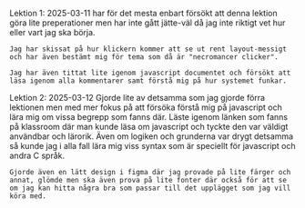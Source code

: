 Lektion 1: 2025-03-11
    har för det mesta enbart försökt att denna lektion göra lite preperationer men har inte gått jätte-väl då jag inte riktigt vet hur eller vart jag ska börja.

    Jag har skissat på hur klickern kommer att se ut rent layout-messigt och har även bestämt mig för tema som då är "necromancer clicker".

    Jag har även tittat lite igenom javascript documentet och försökt att läsa igenom alla kommentarer samt förstå mig på hur systemet funkar.

Lektion 2: 2025-03-12
    Gjorde lite av detsamma som jag gjorde förra lektionen men med mer fokus på att försöka förstå mig på javascript och lära mig om vissa begrepp som fanns där. Läste igenom länken som fanns på klassroom där man kunde läsa om javascript och tyckte den var väldigt användbar och lärorik. Även om logiken och grunderna var drygt detsamma så kunde jag i alla fall lära mig viss syntax som är speciellt för javascript och andra C språk.

    Gjorde även en lätt design i figma där jag provade på lite färger och annat, glömde men ska även prova på lite fonter där också för att se om jag kan hitta några bra som passar till det upplägget som jag vill köra med.
